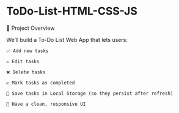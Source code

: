 # ToDo-List-HTML-CSS-JS

🧩 Project Overview

  We’ll build a To-Do List Web App that lets users:

    ✅ Add new tasks

    ✏️ Edit tasks

    ❌ Delete tasks

    ☑️ Mark tasks as completed

    💾 Save tasks in Local Storage (so they persist after refresh)

    🎨 Have a clean, responsive UI
